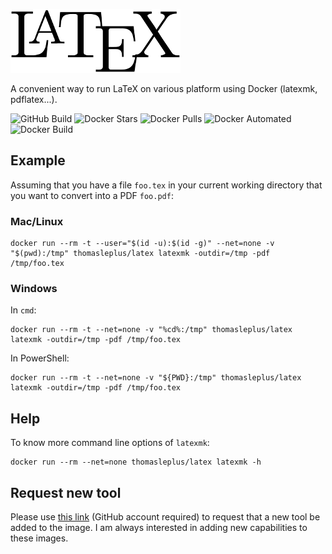 ![LaTeX Logo](/latex.png)

A convenient way to run LaTeX on various platform using Docker (latexmk, pdflatex...).

![GitHub Build](https://img.shields.io/github/workflow/status/thomasleplus/docker-latex/Docker%20Image%20CI)
![Docker Stars](https://img.shields.io/docker/stars/thomasleplus/latex)
![Docker Pulls](https://img.shields.io/docker/pulls/thomasleplus/latex)
![Docker Automated](https://img.shields.io/docker/cloud/automated/thomasleplus/latex)
![Docker Build](https://img.shields.io/docker/cloud/build/thomasleplus/latex)

## Example

Assuming that you have a file `foo.tex` in your current working directory that you want to convert into a PDF `foo.pdf`:

### Mac/Linux

```
docker run --rm -t --user="$(id -u):$(id -g)" --net=none -v "$(pwd):/tmp" thomasleplus/latex latexmk -outdir=/tmp -pdf /tmp/foo.tex
```

### Windows

In `cmd`:

```
docker run --rm -t --net=none -v "%cd%:/tmp" thomasleplus/latex latexmk -outdir=/tmp -pdf /tmp/foo.tex
```

In PowerShell:

```
docker run --rm -t --net=none -v "${PWD}:/tmp" thomasleplus/latex latexmk -outdir=/tmp -pdf /tmp/foo.tex
```

## Help

To know more command line options of `latexmk`:

```
docker run --rm --net=none thomasleplus/latex latexmk -h
```

## Request new tool

Please use [this link](https://github.com/thomasleplus/docker-latex/issues/new?assignees=thomasleplus&labels=enhancement&template=feature_request.md&title=%5BFEAT%5D) (GitHub account required) to request that a new tool be added to the image. I am always interested in adding new capabilities to these images.
